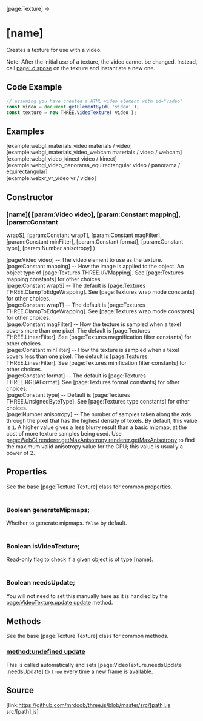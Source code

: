 [page:Texture] →

# [name]

Creates a texture for use with a video.

Note: After the initial use of a texture, the video cannot be changed.
Instead, call [page:.dispose]() on the texture and instantiate a new one.

## Code Example

  
```ts  
// assuming you have created a HTML video element with id="video"  
const video = document.getElementById( 'video' );  
const texture = new THREE.VideoTexture( video );  
```  

## Examples

[example:webgl_materials_video materials / video]  
[example:webgl_materials_video_webcam materials / video / webcam]  
[example:webgl_video_kinect video / kinect]  
[example:webgl_video_panorama_equirectangular video / panorama /
equirectangular]  
[example:webxr_vr_video vr / video]

## Constructor

###  [name]( [param:Video video], [param:Constant mapping], [param:Constant
wrapS], [param:Constant wrapT], [param:Constant magFilter], [param:Constant
minFilter], [param:Constant format], [param:Constant type], [param:Number
anisotropy] )

[page:Video video] -- The video element to use as the texture.  
[page:Constant mapping] -- How the image is applied to the object. An object
type of [page:Textures THREE.UVMapping]. See [page:Textures mapping constants]
for other choices.  
[page:Constant wrapS] -- The default is [page:Textures
THREE.ClampToEdgeWrapping]. See [page:Textures wrap mode constants] for other
choices.  
[page:Constant wrapT] -- The default is [page:Textures
THREE.ClampToEdgeWrapping]. See [page:Textures wrap mode constants] for other
choices.  
[page:Constant magFilter] -- How the texture is sampled when a texel covers
more than one pixel. The default is [page:Textures THREE.LinearFilter]. See
[page:Textures magnification filter constants] for other choices.  
[page:Constant minFilter] -- How the texture is sampled when a texel covers
less than one pixel. The default is [page:Textures THREE.LinearFilter]. See
[page:Textures minification filter constants] for other choices.  
[page:Constant format] -- The default is [page:Textures THREE.RGBAFormat]. See
[page:Textures format constants] for other choices.  
[page:Constant type] -- Default is [page:Textures THREE.UnsignedByteType]. See
[page:Textures type constants] for other choices.  
[page:Number anisotropy] -- The number of samples taken along the axis through
the pixel that has the highest density of texels. By default, this value is
`1`. A higher value gives a less blurry result than a basic mipmap, at the
cost of more texture samples being used. Use
[page:WebGLrenderer.getMaxAnisotropy renderer.getMaxAnisotropy]() to find the
maximum valid anisotropy value for the GPU; this value is usually a power of
2.  
  

## Properties

See the base [page:Texture Texture] class for common properties.

### <br/> Boolean generateMipmaps; <br/>

Whether to generate mipmaps. `false` by default.

### <br/> Boolean isVideoTexture; <br/>

Read-only flag to check if a given object is of type [name].

### <br/> Boolean needsUpdate; <br/>

You will not need to set this manually here as it is handled by the
[page:VideoTexture.update update]() method.

## Methods

See the base [page:Texture Texture] class for common methods.

### [method:undefined update]()

This is called automatically and sets [page:VideoTexture.needsUpdate
.needsUpdate] to `true` every time a new frame is available.

## Source

[link:https://github.com/mrdoob/three.js/blob/master/src/[path].js
src/[path].js]

